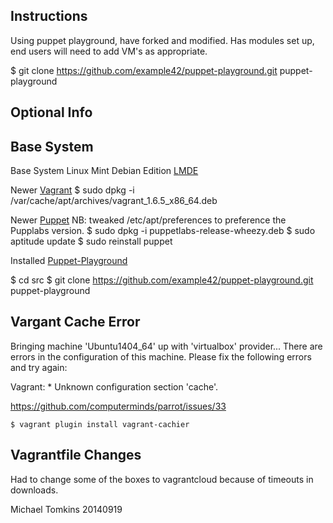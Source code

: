 Instructions
------------

Using puppet playground, have forked and modified. Has modules set up, end users will need to add VM's as appropriate.

  $ git clone https://github.com/example42/puppet-playground.git puppet-playground



Optional Info
-------------

Base System
-----------

Base System Linux Mint Debian Edition [LMDE](http://www.linuxmint.com/download_lmde.php)

Newer [Vagrant](https://dl.bintray.com/mitchellh/vagrant/vagrant_1.6.5_x86_64.deb)
  $ sudo dpkg -i /var/cache/apt/archives/vagrant_1.6.5_x86_64.deb

Newer [Puppet](https://docs.puppetlabs.com/guides/puppetlabs_package_repositories.html#for-debian-and-ubuntu)
NB: tweaked /etc/apt/preferences to preference the Pupplabs version.
  $ sudo dpkg -i puppetlabs-release-wheezy.deb
  $ sudo aptitude update
  $ sudo reinstall puppet

Installed [Puppet-Playground](https://puppetlabs.com/blog/testing-puppet-code-in-the-puppet-playground)

  $ cd src
  $ git clone https://github.com/example42/puppet-playground.git puppet-playground


Vargant Cache Error
-------------------

Bringing machine 'Ubuntu1404_64' up with 'virtualbox' provider...
There are errors in the configuration of this machine. Please fix
the following errors and try again:

Vagrant:
\* Unknown configuration section 'cache'.

https://github.com/computerminds/parrot/issues/33

    $ vagrant plugin install vagrant-cachier

Vagrantfile Changes
-------------------

Had to change some of the boxes to vagrantcloud because of timeouts in downloads.

Michael Tomkins 20140919
